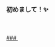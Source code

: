 ### 初めまして！✨

[### <a src="https://www.deviantart.com/marusama97/art/Hatsune-Miku-synthwave-Vocaloid-retrowave-692507102"><img align="center" height="100" /></a>
](https://github.com/bidgeycodes/bidgeycodes/blob/main/SynthwaveMiku.png)


<!--
**bidgeycodes/bidgeycodes** is a ✨ _special_ ✨ repository because its `README.md` (this file) appears on your GitHub profile.

Here are some ideas to get you started:

- 🔭 I’m currently working on ...
- 🌱 I’m currently learning ...
- 👯 I’m looking to collaborate on ...
- 🤔 I’m looking for help with ...
- 💬 Ask me about ...
- 📫 How to reach me: ...
- 😄 Pronouns: ...
- ⚡ Fun fact: ...
-->
